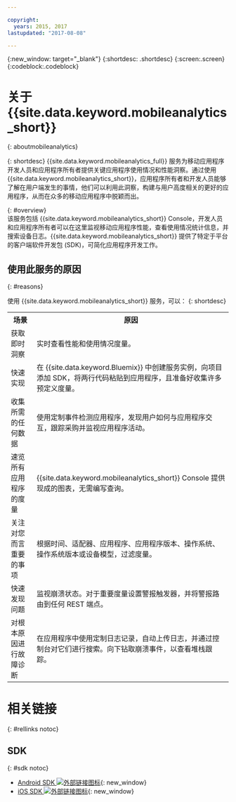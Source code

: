 ```yaml
---

copyright:
  years: 2015, 2017
lastupdated: "2017-08-08"

---
```

{:new_window: target="_blank"}
{:shortdesc: .shortdesc}
{:screen:.screen}
{:codeblock:.codeblock}

# 关于 {{site.data.keyword.mobileanalytics_short}}  
{: aboutmobileanalytics}

{: shortdesc}
{{site.data.keyword.mobileanalytics_full}} 服务为移动应用程序开发人员和应用程序所有者提供关键应用程序使用情况和性能洞察。通过使用 {{site.data.keyword.mobileanalytics_short}}，应用程序所有者和开发人员能够了解在用户端发生的事情，他们可以利用此洞察，构建与用户高度相关的更好的应用程序，从而在众多的移动应用程序中脱颖而出。 

{: #overview}  
该服务包括 {{site.data.keyword.mobileanalytics_short}} Console，开发人员和应用程序所有者可以在这里监视移动应用程序性能，查看使用情况统计信息，并搜索设备日志。{{site.data.keyword.mobileanalytics_short}} 提供了特定于平台的客户端软件开发包 (SDK)，可简化应用程序开发工作。

<!-- Mobile Analytics Server SDKs - set of server SDKs to protect resources that are-->
<!--hosted on {{site.data.keyword.Bluemix_notm}}. Currently supported runtimes are-->
<!--Node.js and Java for Liberty.-->

<!-- and includes the following capabilities: -->
<!-- * Near real-time analytics for client activity. Exp -->
<!--* Network latency analytics. GA only -->
<!-- * Client log search and download. Exp -->
<!--* Server log search and download. GA only -->
<!-- Crash and stack trace search. Exp -->

## 使用此服务的原因
{: #reasons}

使用 {{site.data.keyword.mobileanalytics_short}} 服务，可以：
{: shortdesc}

<table>
  <tr>
    <th> 场景</th>
    <th> 原因</th>
  </tr>
  <tr>
    <td> 获取即时洞察</td>
    <td> 实时查看性能和使用情况度量。</td>
  </tr>
  <tr>
    <td> 快速实现</td>
    <td> 在 {{site.data.keyword.Bluemix}} 中创建服务实例，向项目添加 SDK，将两行代码粘贴到应用程序，且准备好收集许多预定义度量。</td>
  </tr>
  <tr>
    <td> 收集所需的任何数据</td>
    <td> 使用定制事件检测应用程序，发现用户如何与应用程序交互，跟踪采购并监视应用程序活动。</td>
  </tr>
  <tr>
    <td> 速览所有应用程序的度量</td>
    <td> {{site.data.keyword.mobileanalytics_short}} Console 提供<!-- both -->现成的<!--and custom-->图表，无需编写查询。</td>
  </tr>
  <tr>
    <td> 关注对您而言重要的事项</td>
    <td> 根据时间、适配器、应用程序、应用程序版本、操作系统、操作系统版本或设备模型，过滤度量。</td>
  </tr>
  <tr>
    <td> 快速发现问题</td>
    <td> 监视崩溃状态。对于重要度量设置警报触发器，并将警报路由到任何 REST 端点。</td>
  </tr>
  <tr>
    <td> 对根本原因进行故障诊断</td>
    <td> 在应用程序中使用定制日志记录，自动上传日志，并通过控制台对它们进行搜索。向下钻取崩溃事件，以查看堆栈跟踪。</td>
  </tr>  
</table>

# 相关链接
{: #rellinks notoc}

## SDK
{: #sdk notoc}
<!-- Links to SDK download and SDK Developer Guide -->
* [Android SDK ![外部链接图标](../../icons/launch-glyph.svg "外部链接图标")](https://github.com/ibm-bluemix-mobile-services/bms-clientsdk-android-core){: new_window} 
* [iOS SDK ![外部链接图标](../../icons/launch-glyph.svg "外部链接图标")](https://github.com/ibm-bluemix-mobile-services/bms-clientsdk-swift-core){: new_window}

